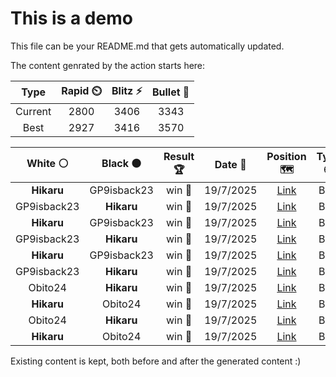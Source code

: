 # This is a demo

This file can be your README.md that gets automatically updated.

The content genrated by the action starts here:

<!--START_SECTION:chessStats-->
<!-- Automatically generated with https://github.com/Balastrong/chess-stats-action -->

| Type | Rapid ⏲️ | Blitz ⚡ | Bullet 🔫 |
|:---:|:---:|:---:|:---:|
| Current | 2800 | 3406 | 3343 |
| Best | 2927 | 3416 | 3570 |

| White ⚪ | Black ⚫ | Result 🏆 | Date 📅 | Position 🗺️ | Type 🕕 |
|:---:|:---:|:---:|:---:|:---:|:---:|
| **Hikaru** | GP9isback23 | win 🥇 | 19/7/2025 | <a href="http://www.ee.unb.ca/cgi-bin/tervo/fen.pl?select=8/8/3k4/bp3p1p/3N1P2/3KP2P/P7/8 b - - 3 46">Link</a> | Blitz |
| GP9isback23 | **Hikaru** | win 🥇 | 19/7/2025 | <a href="http://www.ee.unb.ca/cgi-bin/tervo/fen.pl?select=8/4r1rk/1Np1q2b/PpPp2p1/1B1Pp1n1/4P1Pp/3N3P/4Q1RK w - - 1 54">Link</a> | Blitz |
| **Hikaru** | GP9isback23 | win 🥇 | 19/7/2025 | <a href="http://www.ee.unb.ca/cgi-bin/tervo/fen.pl?select=1b1B4/5bpk/5p2/3p3p/1p3N2/1Pn1PBPP/P4P2/6K1 b - - 2 48">Link</a> | Blitz |
| GP9isback23 | **Hikaru** | win 🥇 | 19/7/2025 | <a href="http://www.ee.unb.ca/cgi-bin/tervo/fen.pl?select=8/5pk1/p4bp1/P1p2b2/2P5/4PNqp/2R1B3/3Q1K2 w - - 0 40">Link</a> | Blitz |
| **Hikaru** | GP9isback23 | win 🥇 | 19/7/2025 | <a href="http://www.ee.unb.ca/cgi-bin/tervo/fen.pl?select=8/5p1k/p4qP1/1p1Rr3/4p1Qp/1P2P2P/P5P1/7K b - - 0 39">Link</a> | Blitz |
| GP9isback23 | **Hikaru** | win 🥇 | 19/7/2025 | <a href="http://www.ee.unb.ca/cgi-bin/tervo/fen.pl?select=8/8/pNp1q3/P1Pp1nbk/4p1p1/4PnPp/5Q1P/2B2N1K w - - 2 71">Link</a> | Blitz |
| Obito24 | **Hikaru** | win 🥇 | 19/7/2025 | <a href="http://www.ee.unb.ca/cgi-bin/tervo/fen.pl?select=7r/1p2r1k1/p1pn2p1/8/1P1Pp1pP/4P3/4B2K/2R2R2 w - - 0 36">Link</a> | Blitz |
| **Hikaru** | Obito24 | win 🥇 | 19/7/2025 | <a href="http://www.ee.unb.ca/cgi-bin/tervo/fen.pl?select=8/8/1R6/N2k1p2/8/4P1P1/1pr2PPK/8 b - - 1 58">Link</a> | Blitz |
| Obito24 | **Hikaru** | win 🥇 | 19/7/2025 | <a href="http://www.ee.unb.ca/cgi-bin/tervo/fen.pl?select=1r1b2k1/7p/3pp3/1P2p1nq/4P3/4N1P1/Q4P1K/1R6 w - - 0 36">Link</a> | Blitz |
| **Hikaru** | Obito24 | win 🥇 | 19/7/2025 | <a href="http://www.ee.unb.ca/cgi-bin/tervo/fen.pl?select=2rq1rk1/5p1p/4pRpP/1p1pP1N1/p1nP4/P2Q2P1/1P4P1/5RK1 b - - 8 27">Link</a> | Blitz |

<!--END_SECTION:chessStats-->

Existing content is kept, both before and after the generated content :)
